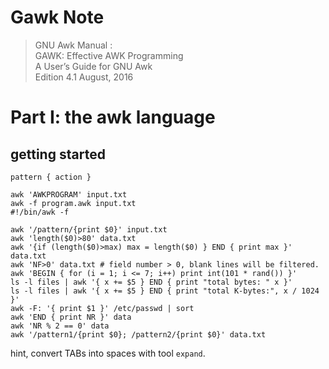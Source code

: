 Gawk Note
===
> GNU Awk Manual :  
> GAWK: Effective AWK Programming  
> A User’s Guide for GNU Awk  
> Edition 4.1 August, 2016  

# Part I: the awk language

## getting started
```
pattern { action }

awk 'AWKPROGRAM' input.txt
awk -f program.awk input.txt
#!/bin/awk -f
```

```
awk '/pattern/{print $0}' input.txt
awk 'length($0)>80' data.txt
awk '{if (length($0)>max) max = length($0) } END { print max }' data.txt
awk 'NF>0' data.txt # field number > 0, blank lines will be filtered.
awk 'BEGIN { for (i = 1; i <= 7; i++) print int(101 * rand()) }'
ls -l files | awk '{ x += $5 } END { print "total bytes: " x }'
ls -l files | awk '{ x += $5 } END { print "total K-bytes:", x / 1024 }'
awk -F: '{ print $1 }' /etc/passwd | sort
awk 'END { print NR }' data
awk 'NR % 2 == 0' data
awk '/pattern1/{print $0}; /pattern2/{print $0}' data.txt
```

hint, convert TABs into spaces with tool `expand`.

